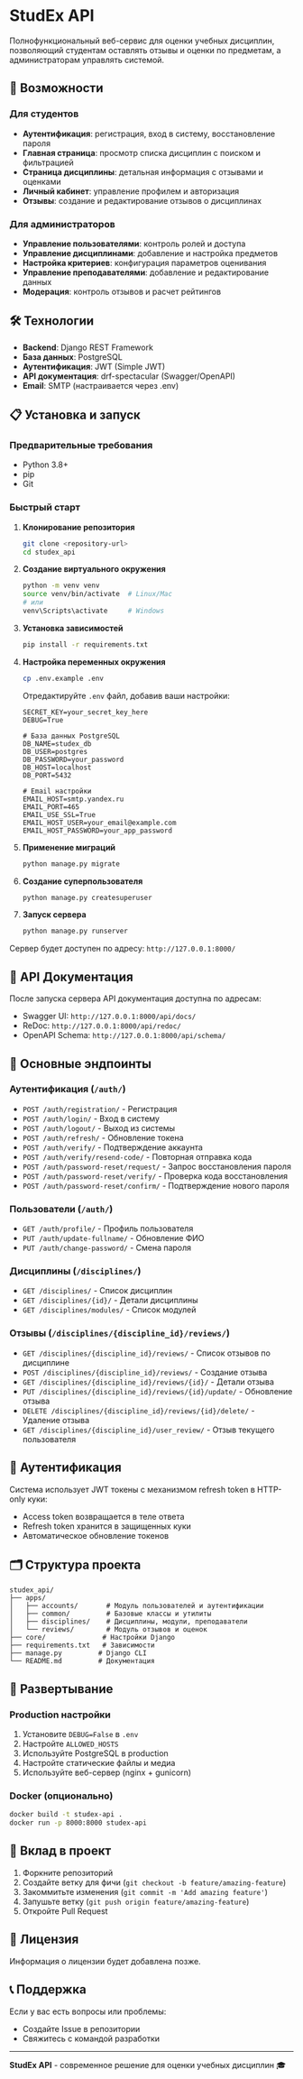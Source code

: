 # StudEx API

Полнофункциональный веб-сервис для оценки учебных дисциплин, позволяющий студентам оставлять отзывы и оценки по предметам, а администраторам управлять системой.

## 🚀 Возможности

### Для студентов
- **Аутентификация**: регистрация, вход в систему, восстановление пароля
- **Главная страница**: просмотр списка дисциплин с поиском и фильтрацией
- **Страница дисциплины**: детальная информация с отзывами и оценками
- **Личный кабинет**: управление профилем и авторизация
- **Отзывы**: создание и редактирование отзывов о дисциплинах

### Для администраторов
- **Управление пользователями**: контроль ролей и доступа
- **Управление дисциплинами**: добавление и настройка предметов
- **Настройка критериев**: конфигурация параметров оценивания
- **Управление преподавателями**: добавление и редактирование данных
- **Модерация**: контроль отзывов и расчет рейтингов

## 🛠 Технологии

- **Backend**: Django REST Framework
- **База данных**: PostgreSQL
- **Аутентификация**: JWT (Simple JWT)
- **API документация**: drf-spectacular (Swagger/OpenAPI)
- **Email**: SMTP (настраивается через .env)

## 📋 Установка и запуск

### Предварительные требования
- Python 3.8+
- pip
- Git

### Быстрый старт

1. **Клонирование репозитория**
   ```bash
   git clone <repository-url>
   cd studex_api
   ```

2. **Создание виртуального окружения**
   ```bash
   python -m venv venv
   source venv/bin/activate  # Linux/Mac
   # или
   venv\Scripts\activate     # Windows
   ```

3. **Установка зависимостей**
   ```bash
   pip install -r requirements.txt
   ```

4. **Настройка переменных окружения**
   ```bash
   cp .env.example .env
   ```
   Отредактируйте `.env` файл, добавив ваши настройки:
   ```
   SECRET_KEY=your_secret_key_here
   DEBUG=True
   
   # База данных PostgreSQL
   DB_NAME=studex_db
   DB_USER=postgres
   DB_PASSWORD=your_password
   DB_HOST=localhost
   DB_PORT=5432
   
   # Email настройки
   EMAIL_HOST=smtp.yandex.ru
   EMAIL_PORT=465
   EMAIL_USE_SSL=True
   EMAIL_HOST_USER=your_email@example.com
   EMAIL_HOST_PASSWORD=your_app_password
   ```

5. **Применение миграций**
   ```bash
   python manage.py migrate
   ```

6. **Создание суперпользователя**
   ```bash
   python manage.py createsuperuser
   ```

7. **Запуск сервера**
   ```bash
   python manage.py runserver
   ```

Сервер будет доступен по адресу: `http://127.0.0.1:8000/`

## 📖 API Документация

После запуска сервера API документация доступна по адресам:
- Swagger UI: `http://127.0.0.1:8000/api/docs/`
- ReDoc: `http://127.0.0.1:8000/api/redoc/`
- OpenAPI Schema: `http://127.0.0.1:8000/api/schema/`

## 🔧 Основные эндпоинты

### Аутентификация (`/auth/`)
- `POST /auth/registration/` - Регистрация
- `POST /auth/login/` - Вход в систему
- `POST /auth/logout/` - Выход из системы
- `POST /auth/refresh/` - Обновление токена
- `POST /auth/verify/` - Подтверждение аккаунта
- `POST /auth/verify/resend-code/` - Повторная отправка кода
- `POST /auth/password-reset/request/` - Запрос восстановления пароля
- `POST /auth/password-reset/verify/` - Проверка кода восстановления
- `POST /auth/password-reset/confirm/` - Подтверждение нового пароля

### Пользователи (`/auth/`)
- `GET /auth/profile/` - Профиль пользователя
- `PUT /auth/update-fullname/` - Обновление ФИО
- `PUT /auth/change-password/` - Смена пароля

### Дисциплины (`/disciplines/`)
- `GET /disciplines/` - Список дисциплин
- `GET /disciplines/{id}/` - Детали дисциплины
- `GET /disciplines/modules/` - Список модулей

### Отзывы (`/disciplines/{discipline_id}/reviews/`)
- `GET /disciplines/{discipline_id}/reviews/` - Список отзывов по дисциплине
- `POST /disciplines/{discipline_id}/reviews/` - Создание отзыва
- `GET /disciplines/{discipline_id}/reviews/{id}/` - Детали отзыва
- `PUT /disciplines/{discipline_id}/reviews/{id}/update/` - Обновление отзыва
- `DELETE /disciplines/{discipline_id}/reviews/{id}/delete/` - Удаление отзыва
- `GET /disciplines/{discipline_id}/user_review/` - Отзыв текущего пользователя

## 🔐 Аутентификация

Система использует JWT токены с механизмом refresh token в HTTP-only куки:
- Access token возвращается в теле ответа
- Refresh token хранится в защищенных куки
- Автоматическое обновление токенов

## 🗂 Структура проекта

```
studex_api/
├── apps/
│   ├── accounts/       # Модуль пользователей и аутентификации
│   ├── common/         # Базовые классы и утилиты
│   ├── disciplines/    # Дисциплины, модули, преподаватели
│   └── reviews/        # Модуль отзывов и оценок
├── core/              # Настройки Django
├── requirements.txt   # Зависимости
├── manage.py         # Django CLI
└── README.md         # Документация
```

## 🚀 Развертывание

### Production настройки
1. Установите `DEBUG=False` в `.env`
2. Настройте `ALLOWED_HOSTS`
3. Используйте PostgreSQL в production
4. Настройте статические файлы и медиа
5. Используйте веб-сервер (nginx + gunicorn)

### Docker (опционально)
```bash
docker build -t studex-api .
docker run -p 8000:8000 studex-api
```

## 🤝 Вклад в проект

1. Форкните репозиторий
2. Создайте ветку для фичи (`git checkout -b feature/amazing-feature`)
3. Закоммитьте изменения (`git commit -m 'Add amazing feature'`)
4. Запушьте ветку (`git push origin feature/amazing-feature`)
5. Откройте Pull Request

## 📝 Лицензия

Информация о лицензии будет добавлена позже.

## 📞 Поддержка

Если у вас есть вопросы или проблемы:
- Создайте Issue в репозитории
- Свяжитесь с командой разработки

---

**StudEx API** - современное решение для оценки учебных дисциплин 🎓
